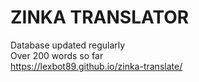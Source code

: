 # ZINKA TRANSLATOR
Database updated regularly
<br>
Over 200 words so far
<br>
https://lexbot89.github.io/zinka-translate/
